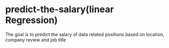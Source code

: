 # predict-the-salary(linear Regression)
The goal is to predict the salary of data related positions based on location, company review and job title

